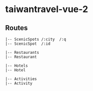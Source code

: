 # taiwantravel-vue-2

## Routes
```
|-- ScenicSpots	/:city	/:q
|-- ScenicSpot	/:id

|-- Restaurants
|-- Restaurant	

|-- Hotels
|-- Hotel

|-- Activities
|-- Activity
```
